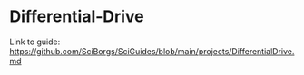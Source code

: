 # Differential-Drive
Link to guide: https://github.com/SciBorgs/SciGuides/blob/main/projects/DifferentialDrive.md
